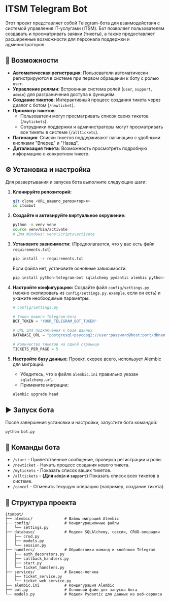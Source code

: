 # ITSM Telegram Bot

Этот проект представляет собой Telegram-бота для взаимодействия с системой управления IT-услугами (ITSM). Бот позволяет пользователям создавать и просматривать заявки (тикеты), а также предоставляет расширенные возможности для персонала поддержки и администраторов.

## 🚀 Возможности

- **Автоматическая регистрация**: Пользователи автоматически регистрируются в системе при первом обращении к боту с ролью `user`.
- **Управление ролями**: Встроенная система ролей (`user`, `support`, `admin`) для разграничения доступа к функциям.
- **Создание тикетов**: Интерактивный процесс создания тикета через диалог с ботом (`/newticket`).
- **Просмотр тикетов**:
  - Пользователи могут просматривать список своих тикетов (`/mytickets`).
  - Сотрудники поддержки и администраторы могут просматривать все тикеты в системе (`/alltickets`).
- **Пагинация**: Списки тикетов поддерживают пагинацию с удобными кнопками "Вперед" и "Назад".
- **Детализация тикета**: Возможность просмотреть подробную информацию о конкретном тикете.

## ⚙️ Установка и настройка

Для развертывания и запуска бота выполните следующие шаги:

1.  **Клонируйте репозиторий:**
    ```bash
    git clone <URL_вашего_репозитория>
    cd itsmbot
    ```

2.  **Создайте и активируйте виртуальное окружение:**
    ```bash
    python -m venv venv
    source venv/bin/activate
    # Для Windows: venv\Scripts\activate
    ```

3.  **Установите зависимости:**
    (Предполагается, что у вас есть файл `requirements.txt`)
    ```bash
    pip install -r requirements.txt
    ```
    Если файла нет, установите основные зависимости:
    ```bash
    pip install python-telegram-bot sqlalchemy pydantic alembic python-dotenv
    ```

4.  **Настройте конфигурацию:**
    Создайте файл `config/settings.py` (можно скопировать из `config/settings.py.example`, если он есть) и укажите необходимые параметры:
    ```python
    # config/settings.py
    
    # Токен вашего Telegram-бота
    BOT_TOKEN = "YOUR_TELEGRAM_BOT_TOKEN"
    
    # URL для подключения к базе данных
    DATABASE_URL = "postgresql+psycopg2://user:password@host:port/dbname" # Пример для PostgreSQL
    
    # Количество тикетов на одной странице
    TICKETS_PER_PAGE = 5
    ```

5.  **Настройте базу данных:**
    Проект, скорее всего, использует Alembic для миграций.
    
    - Убедитесь, что в файле `alembic.ini` правильно указан `sqlalchemy.url`.
    - Примените миграции:
    ```bash
    alembic upgrade head
    ```

## ▶️ Запуск бота

После завершения установки и настройки, запустите бота командой:

```bash
python bot.py
```

## 🤖 Команды бота

- `/start` - Приветственное сообщение, проверка регистрации и роли.
- `/newticket` - Начать процесс создания нового тикета.
- `/mytickets` - Показать список ваших тикетов.
- `/alltickets` - **(Для `admin` и `support`)** Показать список всех тикетов в системе.
- `/cancel` - Отменить текущую операцию (например, создание тикета).

## 📂 Структура проекта

```
itsmbot/
├── alembic/              # Файлы миграций Alembic
├── config/               # Конфигурационные файлы
│   └── settings.py
├── database/             # Модели SQLAlchemy, сессии, CRUD-операции
│   ├── crud.py
│   ├── models.py
│   └── session.py
├── handlers/             # Обработчики команд и колбэков Telegram
│   ├── auth_decorators.py
│   ├── callback_handlers.py
│   ├── start.py
│   └── ticket_handlers.py
├── services/             # Бизнес-логика
│   ├── ticket_service.py
│   └── ticket_web_service.py
├── alembic.ini           # Конфигурация Alembic
├── bot.py                # Основной файл для запуска бота
└── models.py             # Модели Pydantic для данных из веб-сервиса
```